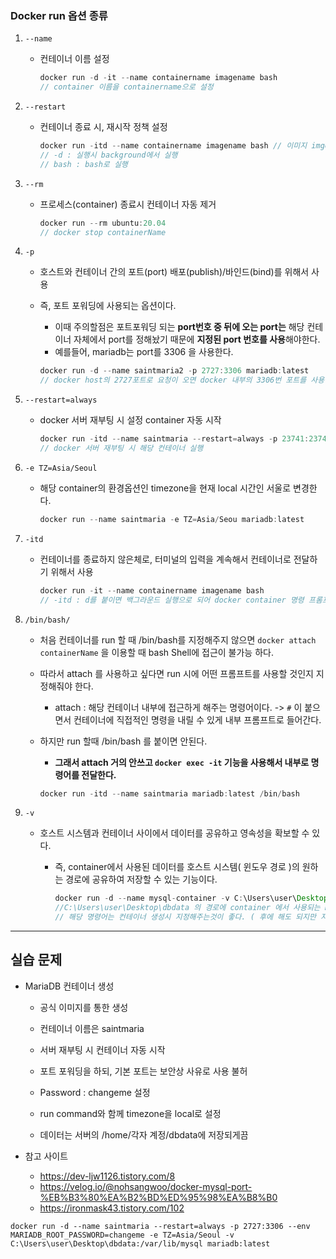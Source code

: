 ### Docker run 옵션 종류

1. `--name`

   - 컨테이너 이름 설정

     ```java
     docker run -d -it --name containername imagename bash
     // container 이름을 containername으로 설정 
     ```

2. `--restart`

   - 컨테이너 종료 시, 재시작 정책 설정

     ```java
     docker run -itd --name containername imagename bash // 이미지 imgename을 실행시켜 컨테이너 생성 후 이름을 containername으로 설정
     // -d : 실행시 background에서 실행 
     // bash : bash로 실행 
     ```

3. `--rm`

   - 프로세스(container) 종료시 컨테이너 자동 제거

     ```java
     docker run --rm ubuntu:20.04
     // docker stop containerName
     ```

4. `-p`

   - 호스트와 컨테이너 간의 포트(port) 배포(publish)/바인드(bind)를 위해서 사용

   - 즉, 포트 포워딩에 사용되는 옵션이다. 

     - 이때 주의할점은 포트포워딩 되는 **port번호 중 뒤에 오는 port는** 해당 컨테이너 자체에서 port를 정해놨기 때문에 **지정된 port 번호를 사용**해야한다. 
     - 예를들어, mariadb는 port를 3306 을 사용한다. 

     ```java
     docker run -d --name saintmaria2 -p 2727:3306 mariadb:latest
     // docker host의 2727포트로 요청이 오면 docker 내부의 3306번 포트를 사용중인 container와 연결해준다.
     ```

5. `--restart=always`

   - docker 서버 재부팅 시 설정 container 자동 시작 

     ```java
     docker run -itd --name saintmaria --restart=always -p 23741:23741 --env MARIADB_ROOT_PASSWORD=changeme -e TZ=Asia/Seoul mariadb:latest
     // docker 서버 재부팅 시 해당 컨테이너 실행 
     ```

6. `-e TZ=Asia/Seoul`

   - 해당 container의 환경옵션인 timezone을 현재 local 시간인 서울로 변경한다. 

     ```java
     docker run --name saintmaria -e TZ=Asia/Seou mariadb:latest
     ```

7. `-itd`

   - 컨테이너를 종료하지 않은체로, 터미널의 입력을 계속해서 컨테이너로 전달하기 위해서 사용

     ```java
     docker run -it --name containername imagename bash
     // -itd : d를 붙이면 백그라운드 실행으로 되어 docker container 명령 프롬프트로 넘어가지 않는다. 
     ```

8. `/bin/bash/`

   - 처음 컨테이너를 run 할 때 /bin/bash를 지정해주지 않으면 `docker attach containerName` 을 이용할 때 bash Shell에 접근이 불가능 하다. 

   - 따라서 attach 를 사용하고 싶다면 run 시에 어떤 프롬프트를 사용할 것인지 지정해줘야 한다. 

     - attach : 해당 컨테이너 내부에 접근하게 해주는 명령어이다.  -> `#` 이 붙으면서 컨테이너에 직접적인 명령을 내릴 수 있게 내부 프롬프트로 들어간다. 

   - 하지만 run 할때 /bin/bash 를 붙이면 안된다. 

     - **그래서 attach 거의 안쓰고 `docker exec -it` 기능을 사용해서 내부로 명령어를 전달한다.** 

     ```java
     docker run -itd --name saintmaria mariadb:latest /bin/bash
     ```

9. `-v`

   - 호스트 시스템과 컨테이너 사이에서 데이터를 공유하고 영속성을 확보할 수 있다. 

     - 즉, container에서 사용된 데이터를 호스트 시스템( 윈도우 경로 )의 원하는 경로에 공유하여 저장할 수 있는 기능이다. 

       ```java
       docker run -d --name mysql-container -v C:\Users\user\Desktop\dbdata:/var/lib/mysql mysql:latest
       //C:\Users\user\Desktop\dbdata 의 경로에 container 에서 사용되는 mysql 관련 DB 데이터가 똑같이 저장된다. 
       // 해당 명령어는 컨테이너 생성시 지정해주는것이 좋다. ( 후에 해도 되지만 지정 후 데이터부터 저장됨 )
       ```





---

## 실습 문제 

- MariaDB 컨테이너 생성

  - 공식 이미지를 통한 생성

   - 컨테이너 이름은 saintmaria

   - 서버 재부팅 시 컨테이너 자동 시작

   - 포트 포워딩을 하되, 기본 포트는 보안상 사유로 사용 불허

   - Password : changeme 설정

   - run command와 함께 timezone을 local로 설정

   - 데이터는 서버의 /home/각자 계정/dbdata에 저장되게끔

- 참고 사이트 
  - https://dev-ljw1126.tistory.com/8
  - https://velog.io/@nohsangwoo/docker-mysql-port-%EB%B3%80%EA%B2%BD%ED%95%98%EA%B8%B0
  - https://ironmask43.tistory.com/102

```
docker run -d --name saintmaria --restart=always -p 2727:3306 --env MARIADB_ROOT_PASSWORD=changeme -e TZ=Asia/Seoul -v C:\Users\user\Desktop\dbdata:/var/lib/mysql mariadb:latest
```